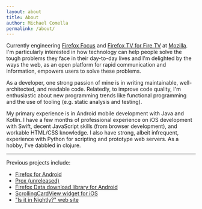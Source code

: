 ```yaml
---
layout: about
title: About
author: Michael Comella
permalink: /about/
---
```


Currently engineering [Firefox Focus][focus] and [Firefox TV for Fire
TV][firetv] at [Mozilla][moz]. I'm particularly interested in how
technology can help people solve the tough problems they face in their
day-to-day lives and I'm delighted by the ways the web, as an open
platform for rapid communication and information, empowers users to
solve these problems.

As a developer, one strong passion of mine is in writing maintainable,
well-architected, and readable code. Relatedly, to improve code
quality, I'm enthusiastic about new programming trends like functional
programming and the use of tooling (e.g. static analysis and testing).

My primary experience is in Android mobile development with Java and
Kotlin.  I have a few months of professional experience on iOS
development with Swift, decent JavaScript skills (from browser
development), and workable HTML/CSS knowledge. I also have strong, albeit
infrequent, experience with Python for scripting and prototype web
servers. As a hobby, I've dabbled in clojure.

---

Previous projects include:
- [Firefox for Android][fxa]
- [Prox (unreleased)][prox]
- [Firefox Data download library for Android][fda]
- [ScrollingCardView widget for iOS][cardview]
- ["Is it in Nightly?" web site][iiin]

[iiin]: http://mcomella.xyz/blog/2016/is-it-in-nightly-yet.html
[cardview]: http://mcomella.xyz/blog/2017/introducing-scrolling-card-view-for-ios.html
[fda]: https://github.com/mozilla-mobile/FirefoxData-android
[prox]: https://medium.com/firefox-ux/project-prox-4e4c4e155592
[fxa]: https://www.mozilla.org/firefox/android/
[moz]: https://www.mozilla.org
[focus]: https://www.mozilla.org/en-US/firefox/mobile/
[firetv]: https://blog.mozilla.org/blog/2017/12/20/firefox-is-now-on-amazon-fire-tv-happy-holiday-watching/
